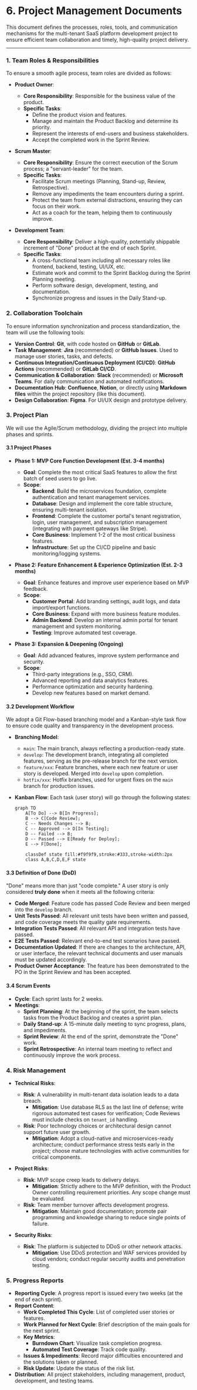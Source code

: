 # 6. Project Management Documents

This document defines the processes, roles, tools, and communication mechanisms for the multi-tenant SaaS platform development project to ensure efficient team collaboration and timely, high-quality project delivery.

---

### **1. Team Roles & Responsibilities**

To ensure a smooth agile process, team roles are divided as follows:

*   **Product Owner**:
    *   **Core Responsibility**: Responsible for the business value of the product.
    *   **Specific Tasks**:
        *   Define the product vision and features.
        *   Manage and maintain the Product Backlog and determine its priority.
        *   Represent the interests of end-users and business stakeholders.
        *   Accept the completed work in the Sprint Review.

*   **Scrum Master**:
    *   **Core Responsibility**: Ensure the correct execution of the Scrum process; a "servant-leader" for the team.
    *   **Specific Tasks**:
        *   Facilitate Scrum meetings (Planning, Stand-up, Review, Retrospective).
        *   Remove any impediments the team encounters during a sprint.
        *   Protect the team from external distractions, ensuring they can focus on their work.
        *   Act as a coach for the team, helping them to continuously improve.

*   **Development Team**:
    *   **Core Responsibility**: Deliver a high-quality, potentially shippable increment of "Done" product at the end of each Sprint.
    *   **Specific Tasks**:
        *   A cross-functional team including all necessary roles like frontend, backend, testing, UI/UX, etc.
        *   Estimate work and commit to the Sprint Backlog during the Sprint Planning meeting.
        *   Perform software design, development, testing, and documentation.
        *   Synchronize progress and issues in the Daily Stand-up.

### **2. Collaboration Toolchain**

To ensure information synchronization and process standardization, the team will use the following tools:

*   **Version Control**: **Git**, with code hosted on **GitHub** or **GitLab**.
*   **Task Management**: **Jira** (recommended) or **GitHub Issues**. Used to manage user stories, tasks, and defects.
*   **Continuous Integration/Continuous Deployment (CI/CD)**: **GitHub Actions** (recommended) or **GitLab CI/CD**.
*   **Communication & Collaboration**: **Slack** (recommended) or **Microsoft Teams**. For daily communication and automated notifications.
*   **Documentation Hub**: **Confluence**, **Notion**, or directly using **Markdown files** within the project repository (like this document).
*   **Design Collaboration**: **Figma**. For UI/UX design and prototype delivery.

### **3. Project Plan**

We will use the Agile/Scrum methodology, dividing the project into multiple phases and sprints.

#### **3.1 Project Phases**

*   **Phase 1: MVP Core Function Development (Est. 3-4 months)**
    *   **Goal**: Complete the most critical SaaS features to allow the first batch of seed users to go live.
    *   **Scope**:
        *   **Backend**: Build the microservices foundation, complete authentication and tenant management services.
        *   **Database**: Design and implement the core table structure, ensuring multi-tenant isolation.
        *   **Frontend**: Complete the customer portal's tenant registration, login, user management, and subscription management (integrating with payment gateways like Stripe).
        *   **Core Business**: Implement 1-2 of the most critical business features.
        *   **Infrastructure**: Set up the CI/CD pipeline and basic monitoring/logging systems.

*   **Phase 2: Feature Enhancement & Experience Optimization (Est. 2-3 months)**
    *   **Goal**: Enhance features and improve user experience based on MVP feedback.
    *   **Scope**:
        *   **Customer Portal**: Add branding settings, audit logs, and data import/export functions.
        *   **Core Business**: Expand with more business feature modules.
        *   **Admin Backend**: Develop an internal admin portal for tenant management and system monitoring.
        *   **Testing**: Improve automated test coverage.

*   **Phase 3: Expansion & Deepening (Ongoing)**
    *   **Goal**: Add advanced features, improve system performance and security.
    *   **Scope**:
        *   Third-party integrations (e.g., SSO, CRM).
        *   Advanced reporting and data analytics features.
        *   Performance optimization and security hardening.
        *   Develop new features based on market demand.

#### **3.2 Development Workflow**

We adopt a Git Flow-based branching model and a Kanban-style task flow to ensure code quality and transparency in the development process.

*   **Branching Model**:
    *   `main`: The main branch, always reflecting a production-ready state.
    *   `develop`: The development branch, integrating all completed features, serving as the pre-release branch for the next version.
    *   `feature/xxx`: Feature branches, where each new feature or user story is developed. Merged into `develop` upon completion.
    *   `hotfix/xxx`: Hotfix branches, used for urgent fixes on the `main` branch for production issues.

*   **Kanban Flow**:
    Each task (user story) will go through the following states:

    ```mermaid
    graph TD
        A[To Do] --> B[In Progress];
        B --> C[Code Review];
        C -- Needs Changes --> B;
        C -- Approved --> D[In Testing];
        D -- Failed --> B;
        D -- Passed --> E[Ready for Deploy];
        E --> F[Done];

        classDef state fill:#f9f9f9,stroke:#333,stroke-width:2px
        class A,B,C,D,E,F state
    ```

#### **3.3 Definition of Done (DoD)**

"Done" means more than just "code complete." A user story is only considered **truly done** when it meets all the following criteria:

*   **Code Merged**: Feature code has passed Code Review and been merged into the `develop` branch.
*   **Unit Tests Passed**: All relevant unit tests have been written and passed, and code coverage meets the quality gate requirements.
*   **Integration Tests Passed**: All relevant API and integration tests have passed.
*   **E2E Tests Passed**: Relevant end-to-end test scenarios have passed.
*   **Documentation Updated**: If there are changes to the architecture, API, or user interface, the relevant technical documents and user manuals must be updated accordingly.
*   **Product Owner Acceptance**: The feature has been demonstrated to the PO in the Sprint Review and has been accepted.

#### **3.4 Scrum Events**

*   **Cycle**: Each sprint lasts for 2 weeks.
*   **Meetings**:
    *   **Sprint Planning**: At the beginning of the sprint, the team selects tasks from the Product Backlog and creates a sprint plan.
    *   **Daily Stand-up**: A 15-minute daily meeting to sync progress, plans, and impediments.
    *   **Sprint Review**: At the end of the sprint, demonstrate the "Done" work.
    *   **Sprint Retrospective**: An internal team meeting to reflect and continuously improve the work process.

### **4. Risk Management**

*   **Technical Risks**:
    *   **Risk**: A vulnerability in multi-tenant data isolation leads to a data breach.
        *   **Mitigation**: Use database RLS as the last line of defense; write rigorous automated test cases for verification; Code Reviews must include checks on `tenant_id` handling.
    *   **Risk**: Poor technology choices or architectural design cannot support future user growth.
        *   **Mitigation**: Adopt a cloud-native and microservices-ready architecture; conduct performance stress tests early in the project; choose mature technologies with active communities for critical components.

*   **Project Risks**:
    *   **Risk**: MVP scope creep leads to delivery delays.
        *   **Mitigation**: Strictly adhere to the MVP definition, with the Product Owner controlling requirement priorities. Any scope change must be evaluated.
    *   **Risk**: Team member turnover affects development progress.
        *   **Mitigation**: Maintain good documentation; promote pair programming and knowledge sharing to reduce single points of failure.

*   **Security Risks**:
    *   **Risk**: The platform is subjected to DDoS or other network attacks.
        *   **Mitigation**: Use DDoS protection and WAF services provided by cloud vendors; conduct regular security audits and penetration testing.

### **5. Progress Reports**

*   **Reporting Cycle**: A progress report is issued every two weeks (at the end of each sprint).
*   **Report Content**:
    *   **Work Completed This Cycle**: List of completed user stories or features.
    *   **Work Planned for Next Cycle**: Brief description of the main goals for the next sprint.
    *   **Key Metrics**:
        *   **Burndown Chart**: Visualize task completion progress.
        *   **Automated Test Coverage**: Track code quality.
    *   **Issues & Impediments**: Record major difficulties encountered and the solutions taken or planned.
    *   **Risk Update**: Update the status of the risk list.
*   **Distribution**: All project stakeholders, including management, product, development, and testing teams.
